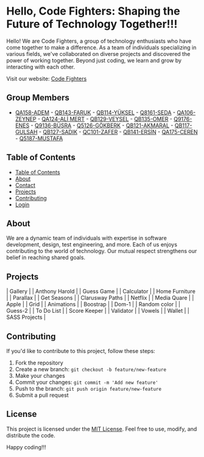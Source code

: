 # Hello, Code Fighters: Shaping the Future of Technology Together!!!

Hello! We are Code Fighters, a group of technology enthusiasts who have come together to make a difference. As a team of individuals specializing in various fields, we've collaborated on diverse projects and discovered the power of working together. Beyond just coding, we learn and grow by interacting with each other.

Visit our website: [Code Fighters](https://omerfaruk2626.github.io/code_fighters/)

## Group Members

- [QA158-ADEM](https://github.com/BecooOn) - [QB143-FARUK](https://github.com/omer-faruk-oncu) - [QB114-YÜKSEL](https://github.com/ykslkrtld) - [Q8161-SEDA](https://github.com/sedadiriker) - [QA106-ZEYNEP](https://github.com/zeyneparslanj) - [QA124-ALİ MERT](https://github.com/aliwert) - [QB129-VEYSEL](https://github.com/akyarv0) - [QB135-OMER](https://github.com/omerfaruk2626) - [Q9176-ENES](https://github.com/eneeestas) - [Q9136-BÜŞRA](https://github.com/busrakocarslan) - [Q5126-GÖKBERK](https://github.com/snorlie) - [QB121-AKMARAL](https://github.com/MaralTach) - [QB117-GULSAH](https://github.com/gulsahmy) - [QB127-SADIK](https://github.com/ssimsir) - [QC101-ZAFER](https://github.com/QC101-Zafer) - [QB141-ERSİN](https://github.com/ersinn26) - [QA175-CEREN](https://github.com/MrsCoder35) - [Q5187-MUSTAFA](#) 

## Table of Contents

- [Table of Contents](#table-of-contents)
- [About](#about)
- [Contact](#contact)
- [Projects](#projects)
- [Contributing](#contributing)
- [Login](https://omerfaruk2626.github.io/code_fighters/Code_Fighters_Log_in/login.html)


## About

We are a dynamic team of individuals with expertise in software development, design, test engineering, and more. Each of us enjoys contributing to the world of technology. Our mutual respect strengthens our belief in reaching shared goals.

## Projects


| Gallery              | 
| Anthony Harold       | 
| Guess Game           | 
| Calculator           | 
| Home Furniture       | 
| Parallax             | 
| Get Seasons          | 
| Clarusway Paths      | 
| Netflix              | 
| Media Quare          | 
| Apple                | 
| Grid                 | 
| Animations           | 
| Boostrap             | 
| Dom-1                | 
| Random color         | 
| Guess-2              | 
| To Do List           | 
| Score Keeper         | 
| Validator            | 
| Vowels               | 
| Wallet               | 
| SASS Projects        | 


## Contributing

If you'd like to contribute to this project, follow these steps:

1. Fork the repository
2. Create a new branch: `git checkout -b feature/new-feature`
3. Make your changes
4. Commit your changes: `git commit -m 'Add new feature'`
5. Push to the branch: `git push origin feature/new-feature`
6. Submit a pull request

## License

This project is licensed under the [MIT License](LICENSE). Feel free to use, modify, and distribute the code.

Happy coding!!!